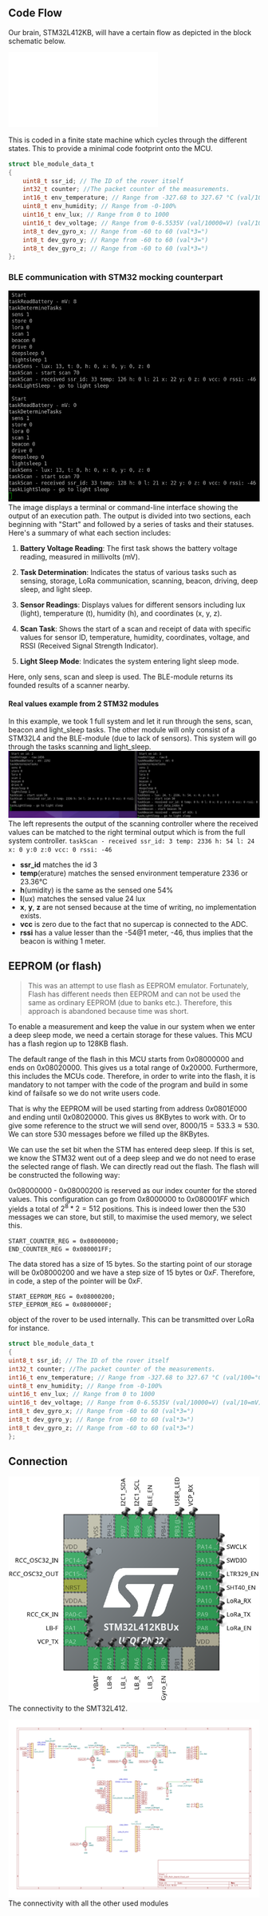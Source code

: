 ## Code Flow
Our brain, STM32L412KB, will have a certain flow as depicted in the block schematic below.

![brain_flow_diagram](../../Images/brain_flow_diagram.pdf)

This is coded in a finite state machine which cycles through the different states. This to provide a minimal code footprint onto the MCU.

```c
struct ble_module_data_t
{
	uint8_t ssr_id; // The ID of the rover itself
	int32_t counter; //The packet counter of the measurements.
	int16_t env_temperature; // Range from -327.68 to 327.67 °C (val/100=°C)
	uint8_t env_humidity; // Range from -0-100%
	uint16_t env_lux; // Range from 0 to 1000
	uint16_t dev_voltage; // Range from 0-6.5535V (val/10000=V) (val/10=mV)
	int8_t dev_gyro_x; // Range from -60 to 60 (val*3=°)
	int8_t dev_gyro_y; // Range from -60 to 60 (val*3=°)
	int8_t dev_gyro_z; // Range from -60 to 60 (val*3=°)
};
```

### BLE communication with STM32 mocking counterpart
![BLE_2_way_Communication_STM32](../../Images/BLE/BLE_2_way_Communication_STM32.png)
The image displays a terminal or command-line interface showing the output of an execution path. The output is divided into two sections, each beginning with "Start" and followed by a series of tasks and their statuses. Here's a summary of what each section includes:

1. **Battery Voltage Reading**: The first task shows the battery voltage reading, measured in millivolts (mV).
    
2. **Task Determination**: Indicates the status of various tasks such as sensing, storage, LoRa communication, scanning, beacon, driving, deep sleep, and light sleep.
    
3. **Sensor Readings**: Displays values for different sensors including lux (light), temperature (t), humidity (h), and coordinates (x, y, z).
    
4. **Scan Task**: Shows the start of a scan and receipt of data with specific values for sensor ID, temperature, humidity, coordinates, voltage, and RSSI (Received Signal Strength Indicator).
    
5. **Light Sleep Mode**: Indicates the system entering light sleep mode.

Here, only sens, scan and sleep is used. The BLE-module returns its founded results of a scanner nearby.
#### Real values example from 2 STM32 modules
In this example, we took 1 full system and let it run through the sens, scan, beacon and light_sleep tasks. 
The other module will only consist of a STM32L4 and the BLE-module (due to lack of sensors). This system will go through the tasks scanning and light_sleep.
![](../../Images/BLE/BLE_Intercommunication_example.png)
The left represents the output of the scanning controller where the received values can be matched to the right terminal output which is from the full system controller.
`taskScan - received ssr_id: 3 temp: 2336 h: 54 l: 24 x: 0 y:0 z:0 vcc: 0 rssi: -46`

- **ssr_id** matches the id 3
- **temp**(erature) matches the sensed environment temperature 2336 or 23.36°C
- **h**(umidity) is the same as the sensed one 54%
- **l**(ux) matches the sensed value 24 lux
- **x**, **y**, **z** are not sensed because at the time of writing, no implementation exists.
- **vcc** is zero due to the fact that no supercap is connected to the ADC.
- **rssi** has a value lesser than the -54@1 meter, -46, thus implies that the beacon is withing 1 meter.
## EEPROM (or flash)
 >This was an attempt to use flash as EEPROM emulator. Fortunately, Flash has different needs then EEPROM and can not be used the same as ordinary EEPROM (due to banks etc.). Therefore, this approach is abandoned because time was short. 

To enable a measurement and keep the value in our system when we enter a deep sleep mode, we need a certain storage for these values. This MCU has a flash region up to 128KB flash. 

The default range of the flash in this MCU starts from $0x0800 0000$ and ends on $0x0802 0000$.
This gives us a total range of $0x2 0000$. Furthermore, this includes the MCUs code. Therefore, in order to write into the flash, it is mandatory to not tamper with the code of the program and build in some kind of failsafe so we do not write users code.

That is why the EEPROM will be used starting from address $0x0801 E000$ and ending until $0x0802 0000$. This gives us 8KBytes to work with. Or to give some reference to the struct we will send over, $8000/15 =533.3 \approx 530$. We can store 530 messages before we filled up the 8KBytes.

We can use the set bit when the STM has entered deep sleep. If this is set, we know the STM32 went out of a deep sleep and we do not need to erase the selected range of flash. We can directly read out the flash. The flash will be constructed the following way:

$0x0800 0000$ - $0x0800 0200$ is reserved as our index counter for the stored values. 
This configuration can go from $0x800 0000$ to $0x0800 01FF$ which yields a total of $2^8 *2=512$ positions. This is indeed lower then the 530 messages we can store, but still, to maximise the used memory, we select this.
```
START_COUNTER_REG = 0x08000000;
END_COUNTER_REG = 0x080001FF;
```

The data stored has a size of 15 bytes. So the starting point of our storage will be $0x0800 0200$ and we have a step size of 15 bytes or $0xF$. Therefore, in code, a step of the pointer will be $0xF$.
```
START_EEPROM_REG = 0x08000200;
STEP_EEPROM_REG = 0x0800000F;
```

object of the rover to be used internally. This can be transmitted over LoRa for instance.
```c
struct ble_module_data_t
{
uint8_t ssr_id; // The ID of the rover itself
int32_t counter; //The packet counter of the measurements.
int16_t env_temperature; // Range from -327.68 to 327.67 °C (val/100=°C)
uint8_t env_humidity; // Range from -0-100%
uint16_t env_lux; // Range from 0 to 1000
uint16_t dev_voltage; // Range from 0-6.5535V (val/10000=V) (val/10=mV)
int8_t dev_gyro_x; // Range from -60 to 60 (val*3=°)
int8_t dev_gyro_y; // Range from -60 to 60 (val*3=°)
int8_t dev_gyro_z; // Range from -60 to 60 (val*3=°)
};
```
## Connection
![STM32 connections](../../Images/STM32L412_Connectivity.png)
The connectivity to the SMT32L412.

![SSR_Global connectivity](../../Images/SSR_Main_board.svg)The connectivity with all the other used modules